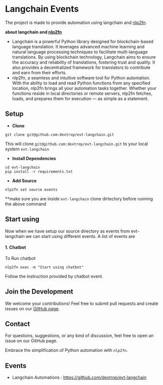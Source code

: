 # Langchain Events

The project is made to provide automation using langchain and [nlp2fn](https://pypi.org/project/nlp2fn/0.0.1/). 

**about langchain and [nlp2fn](https://pypi.org/project/nlp2fn/0.0.1/)** 

- Langchain is a powerful Python library designed for blockchain-based language translation. It leverages advanced machine learning and natural language processing techniques to facilitate multi-language translations. By using blockchain technology, Langchain aims to ensure the accuracy and reliability of translations, fostering trust and quality. It also provides a decentralized framework for translators to contribute and earn from their efforts.
- nlp2fn, a seamless and intuitive software tool for Python automation. With the ability to load and read Python functions from any specified location, nlp2fn brings all your automation tasks together. Whether your functions reside in local directories or remote servers, nlp2fn fetches, loads, and prepares them for execution — as simple as a statement.

## Setup 

- **Clone**
```shell
git clone git@github.com:dextrop/evt-langchain.git
```

This will clone `git@github.com:dextrop/evt-langchain.git` to your local system  `evt-langchain`

- **Install Dependencies**
```shell
cd evt-langchain
pip install -r requirements.txt
```

- **Add Source**
```shell
nlp2fn set source events 
```
**make sure you are inside `evt-langchain` clone dirtectory before running the above command

## Start using

Now when we have setup our source directory as events from evt-langchain we can start using different events.
A list of events are

#### 1. Chatbot 

To Run chatbot 

```shell
nlp2fn exec -m "Start using chatbot"
```

Follow the instruction provided by chatbot event.

## Join the Development

We welcome your contributions! Feel free to submit pull requests and create issues on our [GitHub page](https://github.com/dextrop/nlp2fn/issues).

## Contact

For questions, suggestions, or any kind of discussion, feel free to open an issue on our GitHub page.

Embrace the simplification of Python automation with `nlp2fn`.

## Events

- Langchain Automations : https://github.com/dextrop/evt-langchain


